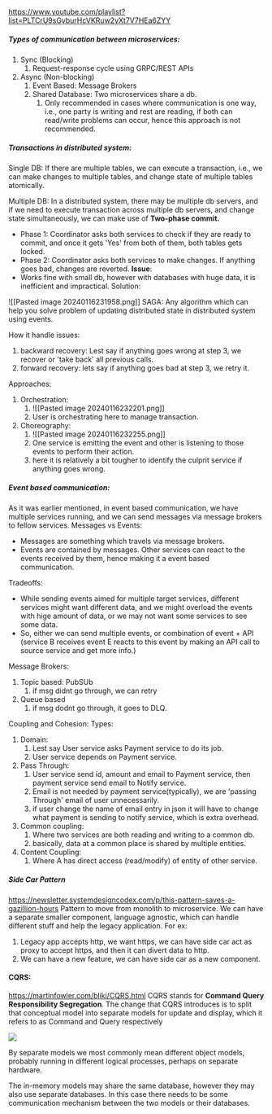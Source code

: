 https://www.youtube.com/playlist?list=PLTCrU9sGyburHcVKRuw2yXt7V7HEa6ZYY
##### Types of communication between microservices:
1. Sync (Blocking)
	1. Request-response cycle using GRPC/REST APIs
2. Async (Non-blocking)
	1. Event Based: Message Brokers
	2. Shared Database: Two microservices share a db.
		1. Only recommended in cases where communication is one way, i.e., one party is writing and rest are reading, if both can read/write problems can occur, hence this approach is not recommended.

##### Transactions in distributed system:
Single DB: If there are multiple tables, we can execute a transaction, i.e., we can make changes to multiple tables, and change state of multiple tables atomically.

Multiple DB: In a distributed system, there may be multiple db servers, and if we need to execute transaction across multiple db servers, and change state simultaneously, we can make use of 
**Two-phase commit.**
- Phase 1: Coordinator asks both services to check if they are ready to commit, and once it gets 'Yes' from both of them, both tables gets locked.
- Phase 2: Coordinator asks both services to make changes. 
If anything goes bad, changes are reverted.
**Issue**:
- Works fine with small db, however with databases with huge data, it is inefficient and impractical.
Solution:

![[Pasted image 20240116231958.png]]
SAGA: Any algorithm which can help you solve problem of updating distributed state in distributed system using events.

How it handle issues:
1. backward recovery: Lest say if anything goes wrong at step 3, we recover or 'take back' all previous calls.
2. forward recovery: lets say if anything goes bad at step 3, we retry it.

Approaches:
1. Orchestration:
	1. ![[Pasted image 20240116232201.png]]
	2. User is orchestrating here to manage transaction.
2. Choreography:
	1. ![[Pasted image 20240116232255.png]]
	2. One service is emitting the event and other is listening to those events to perform their action.
	3. here it is relatively a bit tougher to identify the culprit service if anything goes wrong.


##### Event based communication:
As it was earlier mentioned, in event based communication, we have multiple services running, and we can send messages via message brokers to fellow services. 
Messages vs Events:
- Messages are something which travels via message brokers.
- Events are contained by messages.
Other services can react to the events received by them, hence making it a event based communication.

Tradeoffs:
- While sending events aimed for multiple target services, different services might want different data, and we might overload the events with hige amount of data, or we may not want some services to see some data.
- So, either we can send multiple events, or combination of event + API (service B receives event E reacts to this event by making an API call to source service and get more info.)

Message Brokers:
1. Topic based: PubSUb
	1. if msg didnt go through, we can retry 
2. Queue based
	1. if msg dodnt go through, it goes to DLQ.


Coupling and Cohesion:
Types:
1. Domain: 
	1. Lest say User service asks Payment service to do its job.
	2. User service depends on Payment service.
2. Pass Through:
	1. User service send id, amount and email to Payment service, then payment service send email to Notify service.
	2. Email is not needed by payment service(typically), we are 'passing Through' email of user unnecessarily.
	3. if user change the name of email entry in json it will have to change what payment is sending to notify service, which is extra overhead.
3. Common coupling:
	1. Where two services are both reading and writing to a common db.
	2. basically, data at a common place is shared by multiple entities.
4. Content Coupling:
	1. Where A has direct access (read/modify) of entity of other service.

##### Side Car Pattern
https://newsletter.systemdesigncodex.com/p/this-pattern-saves-a-gazillion-hours
Pattern to move from monolith to microservice.
We can have a separate smaller component, language agnostic, which can handle different stuff and help the legacy application.
For ex:
1. Legacy app accepts http, we want https, we can have side car act as proxy to accept https, and then it can divert data to http.
2. We can have a new feature, we can have side car as a new component.


#### CQRS:
https://martinfowler.com/bliki/CQRS.html
CQRS stands for **Command Query Responsibility Segregation**.
The change that CQRS introduces is to split that conceptual model into separate models for update and display, which it refers to as Command and Query respectively

![](https://martinfowler.com/bliki/images/cqrs/cqrs.png)

By separate models we most commonly mean different object models, probably running in different logical processes, perhaps on separate hardware. 

The in-memory models may share the same database, however they may also use separate databases. In this case there needs to be some communication mechanism between the two models or their databases.
